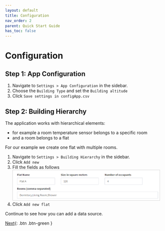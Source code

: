 ```yaml
---
layout: default
title: Configuration
nav_order: 2
parent: Quick Start Guide
has_toc: false
---
```


# Configuration
## Step 1: App Configuration
1. Navigate to `Settings > App Configuration` in the sidebar.
1. Choose the `Building Type` and set the `Building altitude`
1. Click `Save settings in configApp.csv`

## Step 2: Building Hierarchy
The application works with hierarchical elements:
- for example a room temperature sensor belongs to a specific room
- and a room belongs to a flat

For our example we create one flat with multiple rooms.

1. Navigate to `Settings > Building Hierarchy` in the sidebar.
1. Click `Add new`
1. Fill the fields as follows<br>
   <img src="https://raw.githubusercontent.com/hslu-ige-laes/lcm/master/docs/assets/images/settingsBldgHierarchy_01.PNG" style="border:1px solid lightgrey"/>
1. Click `Add new flat`

Continue to see how you can add a data source.

[Next](https://hslu-ige-laes.github.io/lcm/docs/quickStartGuide/addDataSource/){: .btn .btn-green }